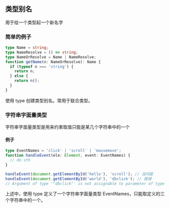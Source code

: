 ## 类型别名

用于给一个类型起一个新名字

### 简单的例子

```typescript
type Name = string;
type NameResolve = () => string;
type NameOrResolve = Name | NameResolve;
function getName(n: NameOrResolve): Name {
  if (typeof n === 'string') {
    return n;
  } else {
    return n();
  }
}
```

使用 type 创建类型别名。常用于联合类型。

### 字符串字面量类型 

字符串字面量类型是用来约束取值只能是某几个字符串中的一个

#### 例子

```typescript
type EventNames = 'click' | 'scroll' | 'mousemove';
function handleEvent(ele: Element, event: EventNames) {
  // do sth
}

handleEvent(document.getElementById('hello'), 'scroll'); // 没问题
handleEvent(document.getElementById('world'), 'dbclick'); // 报错
// Argument of type '"dbclick"' is not assignable to parameter of type 'EventNames'.
```

上述中，使用 type 定义了一个字符串字面量类型 EventNames，只能取定义的三个字符串中的一个。
